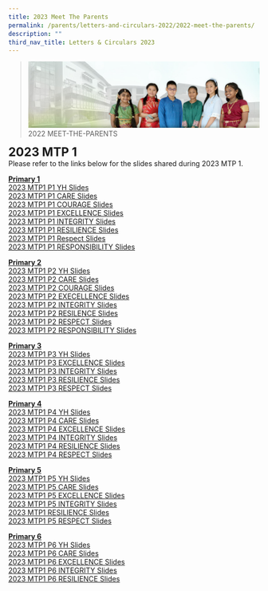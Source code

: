 ```yaml
---
title: 2023 Meet The Parents
permalink: /parents/letters-and-circulars-2022/2022-meet-the-parents/
description: ""
third_nav_title: Letters & Circulars 2023
---
```

>![](/images/About%20Us/banner2-with%20bg.jpg)
>2022 MEET-THE-PARENTS

**<font size=5>2023 MTP 1</font>**<br>
Please refer to the links below for the slides shared during 2023 MTP 1.

**<u>Primary 1</u>** <br>
[2023 MTP1 P1 YH Slides](/files/Resources/MTP1_2023_P1_YH.pdf)<br>
[2023 MTP1 P1 CARE Slides](/files/Resources/MTP1_2023_slides_P1_Care.pdf)<br>
[2023 MTP1 P1 COURAGE Slides](/files/Resources/MTP1_2023_slides_P1_Courage.pdf)<br>
[2023 MTP1 P1 EXCELLENCE Slides](/files/Resources/MTP1_2023_slides_P1_Excellence.pdf)<br>
[2023 MTP1 P1 INTEGRITY Slides](/files/Resources/MTP1_2023_slides_P1_Integrity.pdf)<br>
[2023 MTP1 P1 RESILIENCE Slides](/files/Resources/MTP1_2023_slides_P1_Resilience.pdf)<br>
[2023 MTP1 P1 Respect Slides](/files/Resources/MTP1_2023_slides_P1_Respect.pdf)<br>
[2023 MTP1 P1 RESPONSIBILITY Slides](/files/Resources/MTP1_2023_slides_P1_Responsibility.pdf)<br>


**<u>Primary 2</u>**<br>
[2023 MTP1 P2 YH Slides](/files/Resources/Meet1_2023_slides_P2_YH.pdf)<br>
[2023 MTP1 P2 CARE Slides](/files/Resources/MTP1_2023_slides_P2_Care.pdf)<br>
[2023 MTP1 P2 COURAGE Slides](/files/Resources/MTP1_2023_slides_P2_Courage.pdf)<br>
[2023 MTP1 P2 EXECELLENCE Slides](/files/Resources/MTP1_2023_slides_P2_Excellence.pdf)<br>
[2023 MTP1 P2 INTEGRITY Slides](/files/Resources/MTP1_2023_slides_P2_Integrity.pdf)<br>
[2023 MTP1 P2 RESILENCE Slides](/files/Resources/MTP1_2023_slides_P2_Resilence.pdf)<br>
[2023 MTP1 P2 RESPECT Slides](/files/Resources/MTP1_2023_slides_P2_Respect.pdf)<br>
[2023 MTP1 P2 RESPONSIBILITY Slides](/files/Resources/MTP1_2023_slides_P2_Responsibility.pdf)<br>


**<u>Primary 3</u>**<br>
[2023 MTP1 P3 YH Slides](/files/Resources/MTP1/MTP1_2023_P3_YH.pdf)<br>
[2023 MTP1 P3 EXCELLENCE Slides](/files/Resources/MTP1/MTP1_2023_slides_P3_Excellence.pdf)<br>
[2023 MTP1 P3 INTEGRITY Slides](/files/Resources/MTP1/MTP1_2023_slides_P3_Integrity.pdf)<br>
[2023 MTP1 P3 RESILIENCE Slides](/files/Resources/MTP1/MTP1_2023_slides_P3_Resilience.pdf)<br>
[2023 MTP1 P3 RESPECT Slides](/files/Resources/MTP1/MTP1_2023_slides_P3_Respect.pdf)<br>

**<u>Primary 4</u>**<br>
[2023 MTP1 P4 YH Slides](/files/Resources/MTP1/MTP1_2023_P4_YH.pdf)<br>
[2023 MTP1 P4 CARE Slides](/files/Resources/MTP1/MTP1_2023_slides_P4_Care.pdf)<br>
[2023 MTP1 P4 EXCELLENCE Slides](/files/Resources/MTP1/MTP1_2023_slides_P4_Excellence.pdf)<br>
[2023 MTP1 P4 INTEGRITY Slides](/files/Resources/MTP1/MTP1_2023_slides_P4_Integrity.pdf)<br>
[2023 MTP1 P4 RESILIENCE Slides](/files/Resources/MTP1/MTP1_2023_slides_P4_Resilience.pdf)<br>
[2023 MTP1 P4 RESPECT Slides](/files/Resources/MTP1/MTP1_2023_slides_P4_Respect.pdf)<br>

**<u>Primary 5</u>**<br>
[2023 MTP1 P5 YH Slides](/files/Resources/MTP1/MTP1_2023_P5_YH.pdf)<br>
[2023 MTP1 P5 CARE Slides](/files/Resources/MTP1/MTP1_2023_slides_P5_Care.pdf)<br>
[2023 MTP1 P5 EXCELLENCE Slides](/files/Resources/MTP1/MTP1_2023_slides_P5_Excellence.pdf)<br>
[2023 MTP1 P5 INTEGRITY Slides](/files/Resources/MTP1/MTP1_2023_slides_P5_Integrity.pdf)<br>
[2023 MTP1 RESILIENCE Slides](/files/Resources/MTP1/MTP1_2023_slides_P5_Resilience.pdf)<br>
[2023 MTP1 P5 RESPECT Slides](/files/Resources/MTP1/MTP1_2023_slides_P5_Respect.pdf)<br>


**<u>Primary 6</u>**<br>
[2023 MTP1 P6 YH Slides](/files/Resources/MTP1/MTP1_2023_P6_YH.pdf)<br>
[2023 MTP1 P6 CARE Slides](/files/Resources/MTP1/MTP1_2023_slides_P6_Care.pdf)<br>
[2023 MTP1 P6 EXCELLENCE Slides](/files/Resources/MTP1/MTP1_2023_slides_P6_Excellence.pdf)<br>
[2023 MTP1 P6 INTEGRITY Slides](/files/Resources/MTP1/MTP1_2023_slides_P6_Integrity.pdf)<br>
[2023 MTP1 P6 RESILIENCE Slides](/files/ResourcesMTP1//MTP1_2023_slides_P6_Resilience.pdf)<br>